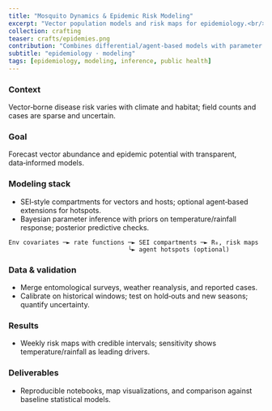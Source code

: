 ```yaml
---
title: "Mosquito Dynamics & Epidemic Risk Modeling"
excerpt: "Vector population models and risk maps for epidemiology.<br/><img src='/images/crafts/epidemies.png'>"
collection: crafting
teaser: crafts/epidemies.png
contribution: "Combines differential/agent‑based models with parameter inference to map R₀ and risk over time."
subtitle: "epidemiology · modeling"
tags: [epidemiology, modeling, inference, public health]
---
```


### Context
Vector‑borne disease risk varies with climate and habitat; field counts and cases are sparse and uncertain.

### Goal
Forecast vector abundance and epidemic potential with transparent, data‑informed models.

### Modeling stack
- SEI‑style compartments for vectors and hosts; optional agent‑based extensions for hotspots.
- Bayesian parameter inference with priors on temperature/rainfall response; posterior predictive checks.

```text
Env covariates ─► rate functions ─► SEI compartments ─► R₀, risk maps
                                 └► agent hotspots (optional)
```

### Data & validation
- Merge entomological surveys, weather reanalysis, and reported cases.
- Calibrate on historical windows; test on hold‑outs and new seasons; quantify uncertainty.

### Results
- Weekly risk maps with credible intervals; sensitivity shows temperature/rainfall as leading drivers.

### Deliverables
- Reproducible notebooks, map visualizations, and comparison against baseline statistical models.
